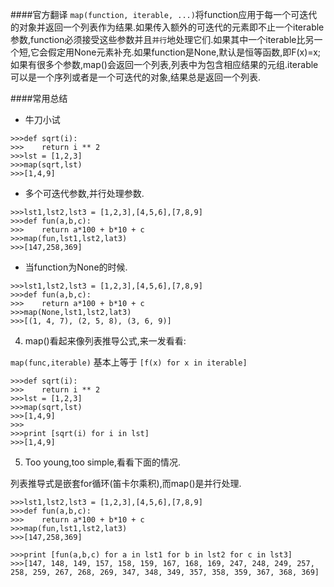 ####官方翻译
`map(function, iterable, ...)`将function应用于每一个可迭代的对象并返回一个列表作为结果.如果传入额外的可迭代的元素即不止一个iterable参数,function必须接受这些参数并且`并行`地处理它们.如果其中一个iterable比另一个短,它会假定用None元素补充.如果function是None,默认是恒等函数,即F(x)=x;如果有很多个参数,map()会返回一个列表,列表中为包含相应结果的元组.iterable可以是一个序列或者是一个可迭代的对象,结果总是返回一个列表.

####常用总结


* 牛刀小试

```
>>>def sqrt(i):
>>>	   return i ** 2
>>>lst = [1,2,3]
>>>map(sqrt,lst)
>>>[1,4,9]
```

* 多个可迭代参数,并行处理参数.

```
>>>lst1,lst2,lst3 = [1,2,3],[4,5,6],[7,8,9]
>>>def fun(a,b,c):
>>>    return a*100 + b*10 + c
>>>map(fun,lst1,lst2,lat3)
>>>[147,258,369]
```

* 当function为None的时候.	

```
>>>lst1,lst2,lst3 = [1,2,3],[4,5,6],[7,8,9]
>>>def fun(a,b,c):
>>>    return a*100 + b*10 + c
>>>map(None,lst1,lst2,lat3)
>>>[(1, 4, 7), (2, 5, 8), (3, 6, 9)]
```

4. map()看起来像列表推导公式,来一发看看:

`map(func,iterable)` 基本上等于 `[f(x) for x in iterable]`

```
>>>def sqrt(i):
>>>	   return i ** 2
>>>lst = [1,2,3]
>>>map(sqrt,lst)
>>>[1,4,9]
>>>
>>>print [sqrt(i) for i in lst]
>>>[1,4,9]
```

5. Too young,too simple,看看下面的情况.

列表推导式是嵌套for循环(笛卡尔乘积),而map()是并行处理.

```
>>>lst1,lst2,lst3 = [1,2,3],[4,5,6],[7,8,9]
>>>def fun(a,b,c):
>>>    return a*100 + b*10 + c
>>>map(fun,lst1,lst2,lat3)
>>>[147,258,369]

>>>print [fun(a,b,c) for a in lst1 for b in lst2 for c in lst3]
>>>[147, 148, 149, 157, 158, 159, 167, 168, 169, 247, 248, 249, 257, 258, 259, 267, 268, 269, 347, 348, 349, 357, 358, 359, 367, 368, 369]
```

